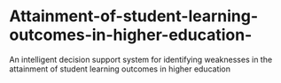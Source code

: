 # Attainment-of-student-learning-outcomes-in-higher-education-
An intelligent decision support system for identifying weaknesses in the attainment of student learning outcomes in higher education
